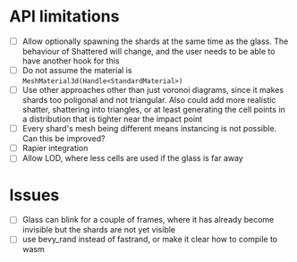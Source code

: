 # API limitations

- [ ] Allow optionally spawning the shards at the same time as the glass. The behaviour of Shattered will change, and the user needs to be able to have another hook for this
- [ ] Do not assume the material is `MeshMaterial3d(Handle<StandardMaterial>)`
- [ ] Use other approaches other than just voronoi diagrams, since it makes shards too poligonal and not triangular. Also could add more realistic shatter, shattering into triangles, or at least generating the cell points in a distribution that is tighter near the impact point
- [ ] Every shard's mesh being different means instancing is not possible. Can this be improved?
- [ ] Rapier integration
- [ ] Allow LOD, where less cells are used if the glass is far away

# Issues

- [ ] Glass can blink for a couple of frames, where it has already become invisible but the shards are not yet visible
- [ ] use bevy_rand instead of fastrand, or make it clear how to compile to wasm
